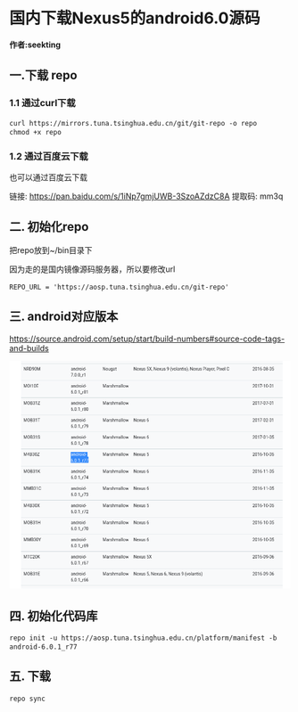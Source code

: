 # 国内下载Nexus5的android6.0源码

__作者:seekting__

##  一.下载 repo

### 1.1 通过curl下载

```shell
curl https://mirrors.tuna.tsinghua.edu.cn/git/git-repo -o repo
chmod +x repo
```

### 1.2 通过百度云下载

也可以通过百度云下载

链接: https://pan.baidu.com/s/1iNp7gmjUWB-3SzoAZdzC8A 提取码: mm3q 

## 二. 初始化repo

把repo放到~/bin目录下

因为走的是国内镜像源码服务器，所以要修改url

```shell
REPO_URL = 'https://aosp.tuna.tsinghua.edu.cn/git-repo'
```

## 三. android对应版本

https://source.android.com/setup/start/build-numbers#source-code-tags-and-builds	

![source-code-tags](android-tags.png)

## 四. 初始化代码库

```
repo init -u https://aosp.tuna.tsinghua.edu.cn/platform/manifest -b android-6.0.1_r77
```

## 五. 下载

```shell
repo sync
```



